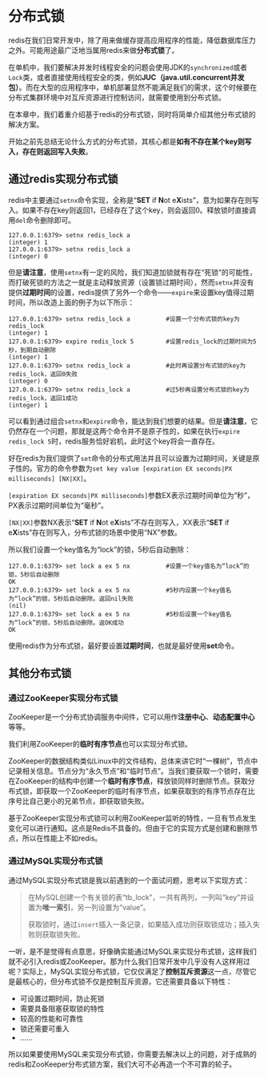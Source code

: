# 分布式锁

redis在我们日常开发中，除了用来做缓存提高应用程序的性能，降低数据库压力之外。可能用途最广泛地当属用redis来做**分布式锁**了。

在单机中，我们要解决并发时线程安全的问题会使用JDK的```synchronized```或者```Lock```类，或者直接使用线程安全的类，例如**JUC（java.util.concurrent并发包）**。而在大型的应用程序中，单机部署显然不能满足我们的需求，这个时候要在分布式集群环境中对互斥资源进行控制访问，就需要使用到分布式锁。

在本章中，我们着重介绍基于redis的分布式锁，同时将简单介绍其他分布式锁的解决方案。

开始之前先总结无论什么方式的分布式锁，其核心都是**如有不存在某个key则写入，存在则返回写入失败**。

## 通过redis实现分布式锁

redis中主要通过```setnx```命令实现，全称是“**SET** if **N**ot e**X**ists”，意为如果存在则写入。如果不存在key则返回1，已经存在了这个key，则会返回0。释放锁时直接调用```del```命令删除即可。

```
127.0.0.1:6379> setnx redis_lock a
(integer) 1
127.0.0.1:6379> setnx redis_lock a
(integer) 0
```

但是**请注意**，使用```setnx```有一定的风险，我们知道加锁就有存在“死锁”的可能性，而打破死锁的方法之一就是主动释放资源（设置锁过期时间），然而```setnx```并没有提供**过期时间**的设置，redis提供了另外一个命令——```expire```来设置key值得过期时间，所以改造上面的例子为以下所示：

```
127.0.0.1:6379> setnx redis_lock a			#设置一个分布式锁的key为redis_lock
(integer) 1
127.0.0.1:6379> expire redis_lock 5			#设置redis_lock的过期时间为5秒，到期自动删除
(integer) 1
127.0.0.1:6379> setnx redis_lock a			#此时再设置分布式锁的key为redis_lock，返回0失败
(integer) 0
127.0.0.1:6379> setnx redis_lock a			#过5秒再设置分布式锁的key为redis_lock，返回1成功
(integer) 1
```

可以看到通过组合```setnx```和```expire```命令，能达到我们想要的结果。但是**请注意**，它仍然存在一个问题，那就是这两个命令并不是原子性的，如果在执行```expire redis_lock 5```时，redis服务恰好宕机，此时这个key将会一直存在。

好在redis为我们提供了```set```命令的分布式用法并且可以设置为过期时间，关键是原子性的。官方的命令参数为```set key value [expiration EX seconds|PX milliseconds] [NX|XX]```。

```[expiration EX seconds|PX milliseconds]```参数EX表示过期时间单位为“秒”，PX表示过期时间单位为“毫秒”。

```[NX|XX]```参数NX表示“**SET** if **N**ot e**X**ists”不存在则写入，XX表示“**SET** if e**X**ists”存在则写入，分布式锁的场景中使用“NX”参数。

所以我们设置一个key值名为“lock”的锁，5秒后自动删除：

```
127.0.0.1:6379> set lock a ex 5 nx			#设置一个key值名为“lock”的锁，5秒后自动删除
OK
127.0.0.1:6379> set lock a ex 5 nx			#5秒内设置一个key值名为“lock”的锁，5秒后自动删除。返回nil失败
(nil)
127.0.0.1:6379> set lock a ex 5 nx			#5秒后设置一个key值名为“lock”的锁，5秒后自动删除。返OK成功
OK
```

使用redis作为分布式锁，最好要设置**过期时间**，也就是最好使用**set**命令。

## 其他分布式锁

### 通过ZooKeeper实现分布式锁

ZooKeeper是一个分布式协调服务中间件，它可以用作**注册中心**、**动态配置中心**等等。

我们利用ZooKeeper的**临时有序节点**也可以实现分布式锁。

ZooKeeper的数据结构类似Linux中的文件结构，总体来讲它时“一棵树”，节点中记录相关信息。节点分为“永久节点”和“临时节点”。当我们要获取一个锁时，需要在ZooKeeper的结构中创建一个**临时有序节点**，释放锁同样时删除节点。获取分布式锁，即获取一个ZooKeeper的临时有序节点，如果获取到的有序节点存在比序号比自己更小的兄弟节点，即获取锁失败。

基于ZooKeeper实现分布式锁可以利用ZooKeeper监听的特性，一旦有节点发生变化可以进行通知。这点是Redis不具备的。但由于它的实现方式是创建和删除节点，所以在性能上不如redis。

### 通过MySQL实现分布式锁

通过MySQL实现分布式锁是我以前遇到的一个面试问题，思考以下实现方式：

> 在MySQL创建一个有关锁的表“tb_lock”，一共有两列，一列叫“key”并设置为**唯一索引**，另一列设置为“value”。
>
> 获取锁时，通过```insert```插入一条记录，如果插入成功则获取锁成功；插入失败则获取锁失败。

一听，是不是觉得有点意思，好像确实能通过MySQL来实现分布式锁，这样我们就不必引入redis或ZooKeeper。那为什么我们日常开发中几乎没有人这样用过呢？实际上，MySQL实现分布式锁，它仅仅满足了**控制互斥资源**这一点，尽管它是最核心的，但分布式锁不仅是控制互斥资源，它还需要具备以下特性：

- 可设置过期时间，防止死锁
- 需要具备阻塞获取锁的特性
- 较高的性能和可靠性
- 锁还需要可重入
- ……

所以如果要使用MySQL来实现分布式锁，你需要去解决以上的问题，对于成熟的redis和ZooKeeper分布式锁方案，我们大可不必再造一个不可靠的轮子。